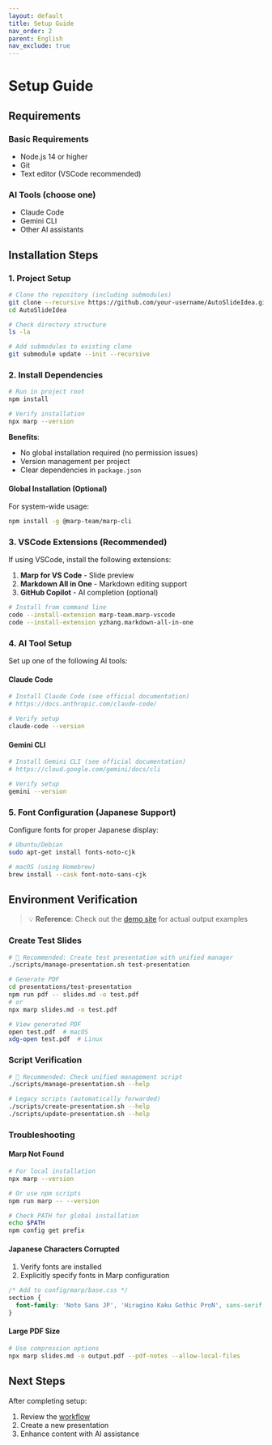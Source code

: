 ```yaml
---
layout: default
title: Setup Guide
nav_order: 2
parent: English
nav_exclude: true
---
```


# Setup Guide

## Requirements

### Basic Requirements

- Node.js 14 or higher
- Git
- Text editor (VSCode recommended)

### AI Tools (choose one)

- Claude Code
- Gemini CLI
- Other AI assistants

## Installation Steps

### 1. Project Setup

```bash
# Clone the repository (including submodules)
git clone --recursive https://github.com/your-username/AutoSlideIdea.git
cd AutoSlideIdea

# Check directory structure
ls -la

# Add submodules to existing clone
git submodule update --init --recursive
```

### 2. Install Dependencies

```bash
# Run in project root
npm install

# Verify installation
npx marp --version
```

**Benefits**:
- No global installation required (no permission issues)
- Version management per project
- Clear dependencies in `package.json`

#### Global Installation (Optional)

For system-wide usage:

```bash
npm install -g @marp-team/marp-cli
```

### 3. VSCode Extensions (Recommended)

If using VSCode, install the following extensions:

1. **Marp for VS Code** - Slide preview
2. **Markdown All in One** - Markdown editing support
3. **GitHub Copilot** - AI completion (optional)

```bash
# Install from command line
code --install-extension marp-team.marp-vscode
code --install-extension yzhang.markdown-all-in-one
```

### 4. AI Tool Setup

Set up one of the following AI tools:

#### Claude Code
```bash
# Install Claude Code (see official documentation)
# https://docs.anthropic.com/claude-code/

# Verify setup
claude-code --version
```

#### Gemini CLI
```bash
# Install Gemini CLI (see official documentation)
# https://cloud.google.com/gemini/docs/cli

# Verify setup
gemini --version
```

### 5. Font Configuration (Japanese Support)

Configure fonts for proper Japanese display:

```bash
# Ubuntu/Debian
sudo apt-get install fonts-noto-cjk

# macOS (using Homebrew)
brew install --cask font-noto-sans-cjk
```

## Environment Verification

> 💡 **Reference**: Check out the [demo site](https://dobachi.github.io/AutoSlideIdea/) for actual output examples

### Create Test Slides

```bash
# 🎯 Recommended: Create test presentation with unified manager
./scripts/manage-presentation.sh test-presentation

# Generate PDF
cd presentations/test-presentation
npm run pdf -- slides.md -o test.pdf
# or
npx marp slides.md -o test.pdf

# View generated PDF
open test.pdf  # macOS
xdg-open test.pdf  # Linux
```

### Script Verification

```bash
# 🎯 Recommended: Check unified management script
./scripts/manage-presentation.sh --help

# Legacy scripts (automatically forwarded)
./scripts/create-presentation.sh --help
./scripts/update-presentation.sh --help
```

### Troubleshooting

#### Marp Not Found

```bash
# For local installation
npx marp --version

# Or use npm scripts
npm run marp -- --version

# Check PATH for global installation
echo $PATH
npm config get prefix
```

#### Japanese Characters Corrupted

1. Verify fonts are installed
2. Explicitly specify fonts in Marp configuration

```css
/* Add to config/marp/base.css */
section {
  font-family: 'Noto Sans JP', 'Hiragino Kaku Gothic ProN', sans-serif;
}
```

#### Large PDF Size

```bash
# Use compression options
npx marp slides.md -o output.pdf --pdf-notes --allow-local-files
```

## Next Steps

After completing setup:

1. Review the [workflow](workflow.md)
2. Create a new presentation
3. Enhance content with AI assistance